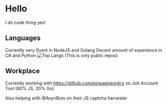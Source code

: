 # Hello
I do code thing yes!

## Languages
Currently very fluent in NodeJS and Golang
Decent amount of experience in C# and Python
![Top Langs](https://github-readme-stats.vercel.app/api/top-langs/?username=TAJ4K&theme=tokyonight)
(This is only public repos)

## Workplace
Currently working with https://github.com/pineapplesnkrs on Jolt Account Tool (80% JS, 20% Go)

Also helping with @AvynBots on their JS captcha harvester


